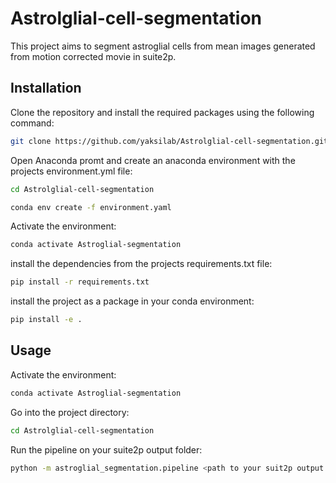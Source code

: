 # Astrolglial-cell-segmentation

This project aims to segment astroglial cells from mean images generated from motion corrected movie in suite2p. 

## Installation

Clone the repository and install the required packages using the following command:

```bash
git clone https://github.com/yaksilab/Astrolglial-cell-segmentation.git
```

Open Anaconda promt and create an anaconda environment with the projects environment.yml file:

```bash
cd Astrolglial-cell-segmentation
```

```bash
conda env create -f environment.yaml
```

Activate the environment:

```bash
conda activate Astroglial-segmentation
```

install the dependencies from the projects requirements.txt file:

```bash
pip install -r requirements.txt
```

install the project as a package in your conda environment:

```bash
pip install -e .
```




## Usage
 Activate the environment:

```bash
conda activate Astroglial-segmentation
```

Go into the project directory:

```bash
cd Astrolglial-cell-segmentation
```

Run the pipeline on your suite2p output folder:

```bash
python -m astroglial_segmentation.pipeline <path to your suit2p output folder>
```